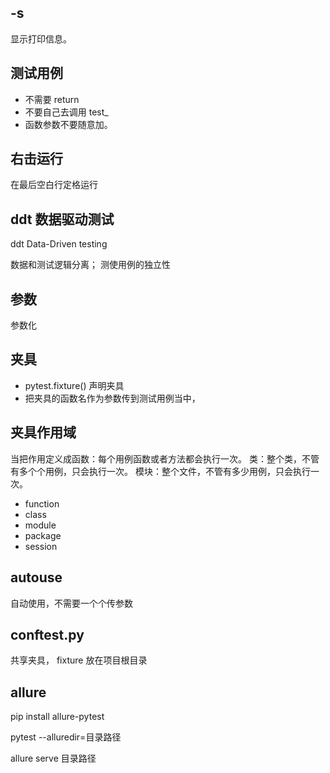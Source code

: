 ## -s
显示打印信息。

## 测试用例
- 不需要 return
- 不要自己去调用 test_
- 函数参数不要随意加。

## 右击运行
在最后空白行定格运行


## ddt 数据驱动测试
ddt  Data-Driven testing

数据和测试逻辑分离；
测使用例的独立性

## 参数

参数化

## 夹具
- pytest.fixture() 声明夹具
- 把夹具的函数名作为参数传到测试用例当中，

## 夹具作用域
当把作用定义成函数：每个用例函数或者方法都会执行一次。
类：整个类，不管有多个个用例，只会执行一次。
模块：整个文件，不管有多少用例，只会执行一次。

- function
- class
- module
- package
- session


## autouse
自动使用，不需要一个个传参数

## conftest.py
共享夹具， fixture
放在项目根目录



## allure
pip install allure-pytest

pytest --alluredir=目录路径

allure serve 目录路径

